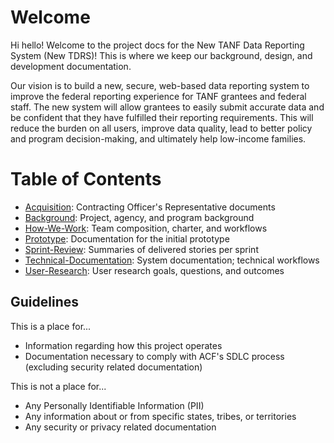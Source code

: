 # Welcome

Hi hello! Welcome to the project docs for the New TANF Data Reporting System (New TDRS)! This is where we keep our background, design, and development documentation.

Our vision is to build a new, secure, web-based data reporting system to improve the federal reporting experience for TANF grantees and federal staff. The new system will allow grantees to easily submit accurate data and be confident that they have fulfilled their reporting requirements. This will reduce the burden on all users, improve data quality, lead to better policy and program decision-making, and ultimately help low-income families.

# Table of Contents

+ [Acquisition](./Acquisition): Contracting Officer's Representative documents
+ [Background](./Background): Project, agency, and program background
+ [How-We-Work](./How-We-Work): Team composition, charter, and workflows
+ [Prototype](./Prototype): Documentation for the initial prototype
+ [Sprint-Review](./Sprint-Review): Summaries of delivered stories per sprint
+ [Technical-Documentation](./Technical-Documentation): System documentation; technical workflows
+ [User-Research](./User-Research): User research goals, questions, and outcomes

## Guidelines
This is a place for...

* Information regarding how this project operates
* Documentation necessary to comply with ACF's SDLC process (excluding security related documentation)

This is not a place for...

* Any Personally Identifiable Information (PII)
* Any information about or from specific states, tribes, or territories
* Any security or privacy related documentation
